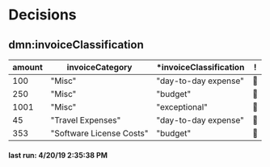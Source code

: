 # Decisions
## dmn:invoiceClassification
| amount |invoiceCategory         |*invoiceClassification | ! |
|--------|------------------------|-----------------------|:-:|
| 100    |"Misc"                  |"day-to-day expense"   |&#x1F49A;|
| 250    |"Misc"                  |"budget"               |&#x1F49A;|
| 1001   |"Misc"                  |"exceptional"          |&#x1F49A;|
| 45     |"Travel Expenses"       |"day-to-day expense"   |&#x1F49A;|
| 353    |"Software License Costs"|"budget"               |&#x1F49A;|
#### last run: 4/20/19 2:35:38 PM

